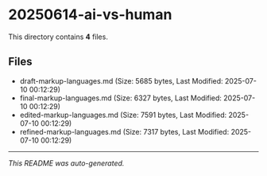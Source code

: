 # 20250614-ai-vs-human

This directory contains **4** files.

## Files

- draft-markup-languages.md (Size: 5685 bytes, Last Modified: 2025-07-10 00:12:29)
- final-markup-languages.md (Size: 6327 bytes, Last Modified: 2025-07-10 00:12:29)
- edited-markup-languages.md (Size: 7591 bytes, Last Modified: 2025-07-10 00:12:29)
- refined-markup-languages.md (Size: 7317 bytes, Last Modified: 2025-07-10 00:12:29)

---
*This README was auto-generated.*
